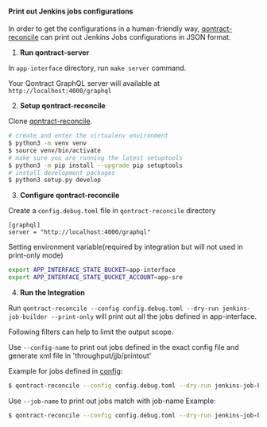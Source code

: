 #### Print out Jenkins jobs configurations

In order to get the configurations in a human-friendly way, [qontract-reconcile](https://github.com/app-sre/qontract-reconcile) can print out Jenkins Jobs configurations in JSON format.

1. **Run qontract-server**

In `app-interface` directory, run `make server` command.

Your Qontract GraphQL server will available at `http://localhost:4000/graphql`

2. **Setup qontract-reconcile**

Clone [qontract-reconcile](https://github.com/app-sre/qontract-reconcile).
```sh
# create and enter the virtualenv environment
$ python3 -m venv venv
$ source venv/bin/activate
# make sure you are running the latest setuptools
$ python3 -m pip install --upgrade pip setuptools
# install development packages
$ python3 setup.py develop
```

3. **Configure qontract-reconcile**

Create a `config.debug.toml` file in `qontract-reconcile` directory
```
[graphql]
server = "http://localhost:4000/graphql"
```

Setting environment variable(required by integration but will not used in print-only mode)
```sh
export APP_INTERFACE_STATE_BUCKET=app-interface
export APP_INTERFACE_STATE_BUCKET_ACCOUNT=app-sre
```

4. **Run the Integration**

Run `qontract-reconcile --config config.debug.toml --dry-run jenkins-job-builder --print-only` will print out all the jobs defined in app-interface.

Following filters can help to limit the output scope.

Use `--config-name` to print out jobs defined in the exact config file and generate xml file in 'throughput/jjb/printout'

Example for jobs defined in [config](/data/services/github-mirror/cicd/build.yaml):
```sh
$ qontract-reconcile --config config.debug.toml --dry-run jenkins-job-builder --print-only --config-name ci-ext-github-mirror-jobs
```

Use `--job-name` to print out jobs match with job-name
Example:
```sh
$ qontract-reconcile --config config.debug.toml --dry-run jenkins-job-builder --print-only --job-name app-sre-github-mirror-gh-build-master
```
